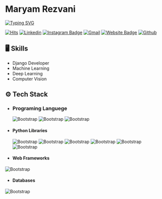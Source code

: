 # Maryam Rezvani

[![Typing SVG](https://readme-typing-svg.demolab.com?font=Fira+Code&duration=3500&pause=300&width=435&lines=Hi%F0%9F%91%8B%F0%9F%8F%BB%2C+I'm+Maryam+Rezvani;%E2%9D%A4Welcome+%26+Enjoy%E2%9D%A4)](https://git.io/typing-svg)

[![Hits](https://hits.seeyoufarm.com/api/count/incr/badge.svg?url=https%3A%2F%2Fgithub.com%2FMaryamRezvani&count_bg=%2379C83D&title_bg=%23555555&icon=apachespark.svg&icon_color=%23E7E7E7&title=Profile+Views&edge_flat=false)](https://hits.seeyoufarm.com)
[![Linkedin](https://img.shields.io/badge/-LinkedIn-blue?style=flat&logo=Linkedin&logoColor=white)](https://www.linkedin.com/in/MaryamRezvani/)
[![Instagram Badge](https://img.shields.io/badge/-Instagram-purple?logo=instagram&logoColor=white&link=https://instagram.com/maryam_rezvani81/)](https://instagram.com/maryam_rezvani81/)
[![Gmail](https://img.shields.io/badge/-Gmail-c14438?style=flat&logo=Gmail&logoColor=white)](mailto:maryamrezvani.stu@gmail.com)
[![Website Badge](https://img.shields.io/badge/-maryamrezvani.ir-c14438?style=flat&logo=Google-Chrome&logoColor=white&link=https://maryamrezvani.ir)](https://maryamrezvani.ir)
[![Github](https://img.shields.io/github/followers/MaryaRezvani?label=Follow&style=social)](https://github.com/MaryaRezvani)

## 🖥 Skills
- Django Developer
- Machine Learning
- Deep Learning
- Computer Vision

## ⚙️ Tech Stack

- ### Programing Languege

  ![Bootstrap](https://img.shields.io/badge/-Python-05122A?style=flat-square&logo=Python&color=353535) ![Bootstrap](https://img.shields.io/badge/-C-05122A?style=flat-square&logo=C&color=353535) ![Bootstrap](https://img.shields.io/badge/-C++-05122A?style=flat-square&logo=cplusplus&color=353535)

- #### Python Libraries

  ![Bootstrap](https://img.shields.io/badge/-TensorFlow-05122A?style=flat-square&logo=TensorFlow&color=353535) ![Bootstrap](https://img.shields.io/badge/-PyTorch-05122A?style=flat-square&logo=PyTorch&color=353535) ![Bootstrap](https://img.shields.io/badge/-Scikit%20Learn-05122A?style=flat-square&logo=Scikit-Learn&color=353535) ![Bootstrap](https://img.shields.io/badge/-Pandas-05122A?style=flat-square&logo=Pandas&color=353535) ![Bootstrap](https://img.shields.io/badge/-Numpy-05122A?style=flat-square&logo=Numpy&color=353535) ![Bootstrap](https://img.shields.io/badge/-Matplotlib-05122A?style=flat-square&logo=Matplotlib&color=353535)

- #### Web Frameworks

 ![Bootstrap](https://img.shields.io/badge/-Django-05122A?style=flat-square&logo=Django&color=353535)

- #### Databases

![Bootstrap](https://img.shields.io/badge/-MySQL-05122A?style=flat-square&logo=MySQL&color=353535)

<!---
MaryaRezvani/MaryaRezvani is a ✨ special ✨ repository because its `README.md` (this file) appears on your GitHub profile.
You can click the Preview link to take a look at your changes.
--->
